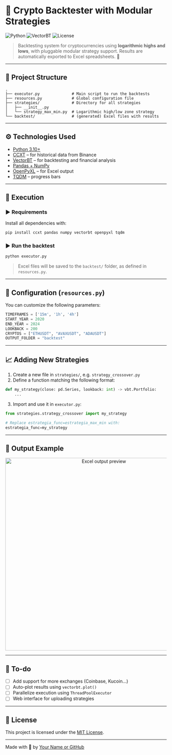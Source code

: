 # 🧠 Crypto Backtester with Modular Strategies

![Python](https://img.shields.io/badge/Python-3.10+-blue?style=flat-square&logo=python)
![VectorBT](https://img.shields.io/badge/VectorBT-Powered-orange?style=flat-square)
![License](https://img.shields.io/badge/license-MIT-green?style=flat-square)

> Backtesting system for cryptocurrencies using **logarithmic highs and lows**, with pluggable modular strategy support. Results are automatically exported to Excel spreadsheets. 🚀

---

## 📁 Project Structure

```
.
├── executor.py              # Main script to run the backtests
├── resources.py             # Global configuration file
├── strategies/              # Directory for all strategies
│   ├── __init__.py
│   └── strategy_max_min.py  # Logarithmic high/low zone strategy
└── backtest/                # (generated) Excel files with results
```

---

## ⚙️ Technologies Used

- [Python 3.10+](https://www.python.org/)
- [CCXT](https://github.com/ccxt/ccxt) – for historical data from Binance
- [VectorBT](https://vectorbt.dev/) – for backtesting and financial analysis
- [Pandas + NumPy](https://pandas.pydata.org/)
- [OpenPyXL](https://openpyxl.readthedocs.io/en/stable/) – for Excel output
- [TQDM](https://tqdm.github.io/) – progress bars

---

## 🧪 Execution

### ▶️ Requirements

Install all dependencies with:

```bash
pip install ccxt pandas numpy vectorbt openpyxl tqdm
```

### ▶️ Run the backtest

```bash
python executor.py
```

> Excel files will be saved to the `backtest/` folder, as defined in `resources.py`.

---

## 🧰 Configuration (`resources.py`)

You can customize the following parameters:

```python
TIMEFRAMES = ['15m', '1h', '4h']
START_YEAR = 2020
END_YEAR = 2024
LOOKBACK = 200
CRYPTOS = ["ETHUSDT", "AVAXUSDT", "ADAUSDT"]
OUTPUT_FOLDER = "backtest"
```

---

## 📈 Adding New Strategies

1. Create a new file in `strategies/`, e.g. `strategy_crossover.py`
2. Define a function matching the following format:

```python
def my_strategy(close: pd.Series, lookback: int) -> vbt.Portfolio:
    ...
```

3. Import and use it in `executor.py`:

```python
from strategies.strategy_crossover import my_strategy

# Replace estrategia_func=estrategia_max_min with:
estrategia_func=my_strategy
```

---

## 📸 Output Example

<p align="center">
  <img src="https://user-images.githubusercontent.com/placeholder/backtest_example.png" width="600" alt="Excel output preview">
</p>

---

## 📌 To-do

- [ ] Add support for more exchanges (Coinbase, Kucoin...)
- [ ] Auto-plot results using `vectorbt.plot()`
- [ ] Parallelize execution using `ThreadPoolExecutor`
- [ ] Web interface for uploading strategies

---

## 📄 License

This project is licensed under the [MIT License](LICENSE).

---

Made with 💙 by [Your Name or GitHub](https://github.com/yourusername)
